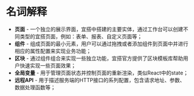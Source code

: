 # 名词解释

* **页面** - 一个独立的展示界面，宜搭中搭建的主要实体，通过工作台可以创建不同类型的宜搭页面，例如：表单、报表、自定义页面等；
* **组件** - 组成页面的最小元素，用户可以通过拖拽或者添加组件到页面中并进行相应的属性配置来实现业务功能；
* **区块** - 通过组件组合来实现一些独立功能，宜搭官方提供了区块模板库帮助用户快速实现一些页面效果；
* **全局变量** - 用于管理页面状态并控制页面的重新渲染，类似React中的state；
* **远程API** - 用于描述服务端的HTTP接口的系列配置，包含请求地址、参数、数据处理函数等；
